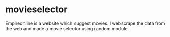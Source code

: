 # movieselector

Empireonline is a website which suggest movies. I webscrape the data from the web and made a movie selector using random module.
